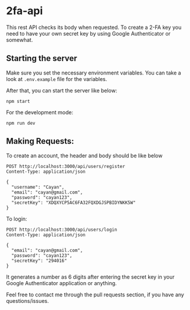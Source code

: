 # 2fa-api
This rest API checks its body when requested. To create a 2-FA key you need to have your own secret key by using Google Authenticator or somewhat.

## Starting the server
Make sure you set the necessary environment variables. You can take a look at `.env.example` file for the variables.
  
After that, you can start the server like below:

    npm start

For the development mode:
    
    npm run dev

## Making Requests:

To create an account, the header and body should be like below

    POST http://localhost:3000/api/users/register
    Content-Type: application/json

    {
      "username": "Cayan",
      "email": "cayan@gmail.com",
      "password": "cayan123",
      "secretKey": "XDQXYCP5AC6FA32FQXDGJSPBIDYNKK5W"
    }

To login:

    POST http://localhost:3000/api/users/login
    Content-Type: application/json

    {
      "email": "cayan@gmail.com",
      "password": "cayan123",
      "secretKey": "294016"
    }
    
It generates a number as 6 digits after entering the secret key in your Google Authenticator application or anything.

Feel free to contact me through the pull requests section, if you have any questions/issues.
